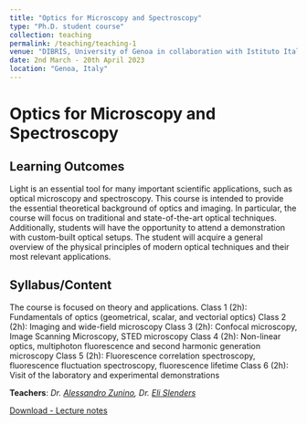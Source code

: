 ```yaml
---
title: "Optics for Microscopy and Spectroscopy"
type: "Ph.D. student course"
collection: teaching
permalink: /teaching/teaching-1
venue: "DIBRIS, University of Genoa in collaboration with Istituto Italiano di Tecnologia"
date: 2nd March - 20th April 2023
location: "Genoa, Italy"
---
```

# Optics for Microscopy and Spectroscopy

## Learning Outcomes
Light is an essential tool for many important scientific applications, such as optical microscopy and spectroscopy. This course is intended to provide the essential theoretical background of optics and imaging. In particular, the course will focus on traditional and state-of-the-art optical techniques. Additionally, students will have the opportunity to attend a demonstration with custom-built optical setups. The student will acquire a general overview of the physical principles of modern optical techniques and their most relevant applications.

## Syllabus/Content
The course is focused on theory and applications.
Class 1 (2h): Fundamentals of optics (geometrical, scalar, and vectorial optics)
Class 2 (2h): Imaging and wide-field microscopy
Class 3 (2h): Confocal microscopy, Image Scanning Microscopy, STED microscopy
Class 4 (2h): Non-linear optics, multiphoton fluorescence and second harmonic generation microscopy
Class 5 (2h): Fluorescence correlation spectroscopy, fluorescence fluctuation spectroscopy, fluorescence lifetime
Class 6 (2h): Visit of the laboratory and experimental demonstrations


**Teachers**: *Dr. [Alessandro Zunino](https://vicidominilab.github.io/team/AZ/), Dr. [Eli Slenders](https://vicidominilab.github.io/team/ES/)*

[Download - Lecture notes](https://vicidominilab.github.io/files/teaching-1.pdf)
